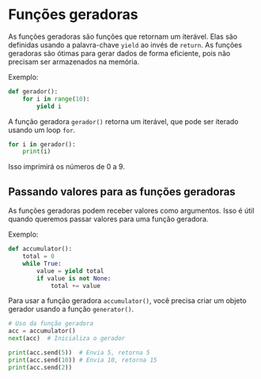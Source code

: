 # Funções geradoras
As funções geradoras são funções que retornam um iterável. Elas são definidas usando a palavra-chave `yield` ao invés de `return`.
As funções geradoras são ótimas para gerar dados de forma eficiente, pois não precisam ser armazenados na memória. 

Exemplo:
```python
def gerador():
    for i in range(10):
        yield i
```
A função geradora `gerador()` retorna um iterável, que pode ser iterado usando um loop `for`.

```python
for i in gerador():
    print(i)
```

Isso imprimirá os números de 0 a 9.

## Passando valores para as funções geradoras
As funções geradoras podem receber valores como argumentos. Isso é útil quando queremos passar valores para uma função geradora.

Exemplo:
```python
def accumulator():
    total = 0
    while True:
        value = yield total
        if value is not None:
            total += value
```

Para usar a função geradora `accumulator()`, você precisa criar um objeto gerador usando a função `generator()`.
```python
# Uso da função geradora
acc = accumulator()
next(acc)  # Inicializa o gerador

print(acc.send(5))  # Envia 5, retorna 5
print(acc.send(10)) # Envia 10, retorna 15
print(acc.send(2))
```